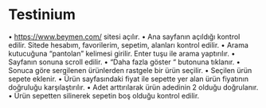 # Testinium

• https://www.beymen.com/ sitesi açılır.
• Ana sayfanın açıldığı kontrol edilir. Sitede hesabım, favorilerim, sepetim, alanları kontrol edilir.
• Arama kutucuğuna “pantolan” kelimesi girilir. Enter tuşu ile arama yaptırılır.
• Sayfanın sonuna scroll edilir.
• “Daha fazla göster “ butonuna tıklanır.
• Sonuca göre sergilenen ürünlerden rastgele bir ürün seçilir.
• Seçilen ürün sepete eklenir.
• Ürün sayfasındaki fiyat ile sepette yer alan ürün fiyatının doğruluğu karşılaştırılır.
• Adet arttırılarak ürün adedinin 2 olduğu doğrulanır.
• Ürün sepetten silinerek sepetin boş olduğu kontrol edilir.
